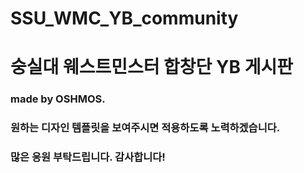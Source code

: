 # SSU_WMC_YB_community
# 숭실대 웨스트민스터 합창단 YB 게시판

### made by OSHMOS.
### 원하는 디자인 템플릿을 보여주시면 적용하도록 노력하겠습니다.
### 많은 응원 부탁드립니다. 감사합니다!
